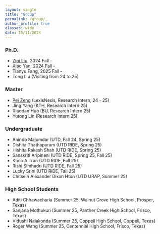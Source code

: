 ```yaml
---
layout: single
title: "Group"
permalink: /group/
author_profile: true
classes: wide
date: 15/11/2024
---
```


### Ph.D.

* [Ziqi Liu](https://scholar.google.com/citations?user=Lk6WrzsAAAAJ), 2024 Fall -
* [Xiao Yan](https://www.linkedin.com/in/xiao-yan-4b81651a3/), 2024 Fall -
* Tianyu Fang, 2025 Fall - 
* Tong Liu (Visiting from 24 to 25)


### Master

* [Pei Zeng](https://www.linkedin.com/in/pei-zeng/) (LexisNexis, Research Intern, 24 - 25)
* Jing Yang (KTH, Research Intern 25)
* Xiaodan Huo (BU, Research Intern 25)
* Yutong Lin (Research Intern 25)

### Undergraduate
* Anindo Majumdar (UTD, Fall 24, Spring 25)
* Dishita Thathapuram (UTD RIDE, Spring 25)
* Hishita Rakesh Shah (UTD RIDE, Spring 25)
* Sanskriti Aripineni (UTD RIDE, Spring 25, Fall 25)
* Khoa A Tran (UTD RIDE, Fall 25)
* Rishi Simhadri (UTD RIDE, Fall 25)
* Lucky Srini (UTD RIDE, Fall 25)
* Chitsein Alexander Dixon Htun (UTD URAP, Summer 25)

### High School Students
* Aditi Chhawacharia (Summer 25, Walnut Grove High School, Prosper, Texas)
* Sanjana Mothukuri (Summer 25, Panther Creek High School, Frisco, Texas)
* Vidushi Nalakonda (Summer 25, Coppell High School, Coppell, Texas)
* Roger Wang (Summer 25, Centennial High School, Frisco, Texas)